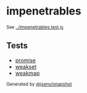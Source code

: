 # impenetrables

<sub>
  See <a href="../impenetrables.test.js">../impenetrables.test.js</a>
</sub>

## Tests

- [promise](promise/promise.md)
- [weakset](weakset/weakset.md)
- [weakmap](weakmap/weakmap.md)

<sub>
  Generated by <a href="https://github.com/jsenv/core/tree/main/packages/independent/snapshot">@jsenv/snapshot</a>
</sub>
